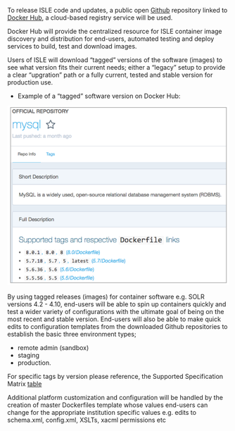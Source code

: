 To release ISLE code and updates, a public open [Github](https://github.com/) repository linked to [Docker Hub](https://hub.docker.com/), a cloud-based registry service will be used.

Docker Hub will provide the centralized resource for ISLE container image discovery and distribution for end-users, automated testing and deploy services to build, test and download images.

Users of ISLE will download “tagged” versions of the software (images) to see what version fits their current needs; either a “legacy” setup to provide a clear “upgration” path or a fully current, tested and stable version for production use.

* Example of a “tagged” software version on Docker Hub:

![Screenshot](../../assets/mysql_example.png)

By using tagged releases (images) for container software e.g. SOLR versions 4.2 - 4.10, end-users will be able to spin up containers quickly and test a wider variety of configurations with the ultimate goal of being on the most recent and stable version. End-users will also be able to make quick edits to configuration templates from the downloaded Github repositories to establish the basic three environment types;

* remote admin (sandbox)
* staging
* production.

For specific tags by version please reference, the Supported Specification Matrix [table](1_3_system_overview/supported-specification-matrix-table.md)

Additional platform customization and configuration will be handled by the creation of master Dockerfiles template whose values end-users can change for the appropriate institution specific values e.g. edits to schema.xml, config.xml, XSLTs, xacml permissions etc
